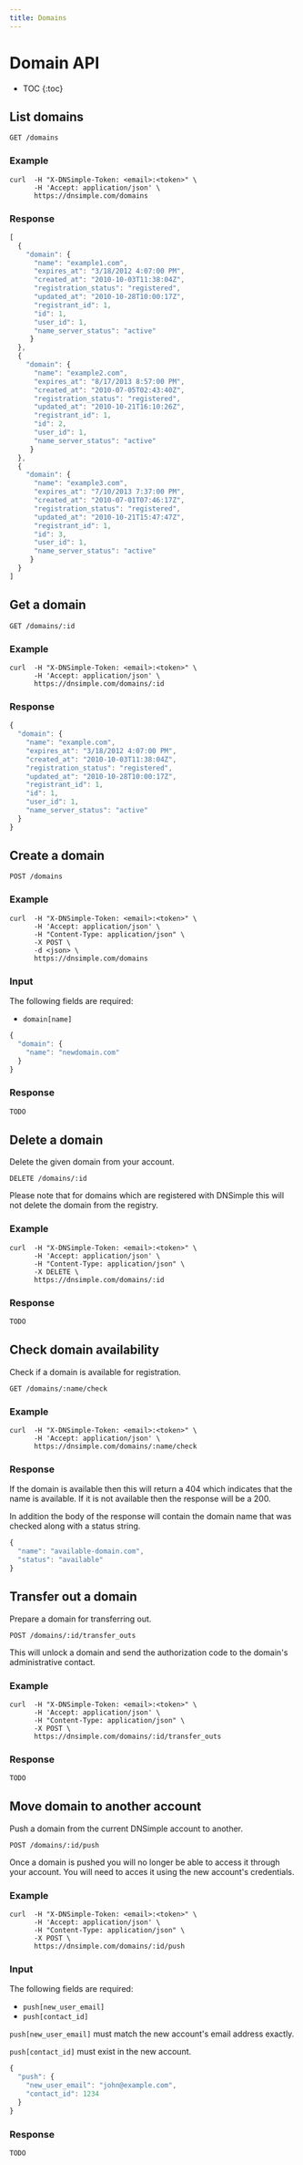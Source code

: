```yaml
---
title: Domains
---
```


# Domain API

* TOC
{:toc}


## List domains

    GET /domains

### Example

    curl  -H "X-DNSimple-Token: <email>:<token>" \
          -H 'Accept: application/json' \
          https://dnsimple.com/domains

### Response

~~~ js
[
  {
    "domain": {
      "name": "example1.com",
      "expires_at": "3/18/2012 4:07:00 PM",
      "created_at": "2010-10-03T11:38:04Z",
      "registration_status": "registered",
      "updated_at": "2010-10-28T10:00:17Z",
      "registrant_id": 1,
      "id": 1,
      "user_id": 1,
      "name_server_status": "active"
     }
  },
  {
    "domain": {
      "name": "example2.com",
      "expires_at": "8/17/2013 8:57:00 PM",
      "created_at": "2010-07-05T02:43:40Z",
      "registration_status": "registered",
      "updated_at": "2010-10-21T16:10:26Z",
      "registrant_id": 1,
      "id": 2,
      "user_id": 1,
      "name_server_status": "active"
     }
  },
  {
    "domain": {
      "name": "example3.com",
      "expires_at": "7/10/2013 7:37:00 PM",
      "created_at": "2010-07-01T07:46:17Z",
      "registration_status": "registered",
      "updated_at": "2010-10-21T15:47:47Z",
      "registrant_id": 1,
      "id": 3,
      "user_id": 1,
      "name_server_status": "active"
     }
  }
]
~~~


## Get a domain

    GET /domains/:id

### Example

    curl  -H "X-DNSimple-Token: <email>:<token>" \
          -H 'Accept: application/json' \
          https://dnsimple.com/domains/:id

### Response

~~~ js
{
  "domain": {
    "name": "example.com",
    "expires_at": "3/18/2012 4:07:00 PM",
    "created_at": "2010-10-03T11:38:04Z",
    "registration_status": "registered",
    "updated_at": "2010-10-28T10:00:17Z",
    "registrant_id": 1,
    "id": 1,
    "user_id": 1,
    "name_server_status": "active"
  }
}
~~~


## Create a domain

    POST /domains

### Example

    curl  -H "X-DNSimple-Token: <email>:<token>" \
          -H 'Accept: application/json' \
          -H "Content-Type: application/json" \
          -X POST \
          -d <json> \
          https://dnsimple.com/domains

### Input

The following fields are required:

- `domain[name]`

~~~ js
{
  "domain": {
    "name": "newdomain.com"
  }
}
~~~

### Response

~~~ js
TODO
~~~


## Delete a domain

Delete the given domain from your account.

    DELETE /domains/:id

Please note that for domains which are registered with DNSimple
this will not delete the domain from the registry.

### Example

    curl  -H "X-DNSimple-Token: <email>:<token>" \
          -H 'Accept: application/json' \
          -H "Content-Type: application/json" \
          -X DELETE \
          https://dnsimple.com/domains/:id

### Response

~~~ js
TODO
~~~


## Check domain availability

Check if a domain is available for registration.

    GET /domains/:name/check

### Example

    curl  -H "X-DNSimple-Token: <email>:<token>" \
          -H 'Accept: application/json' \
          https://dnsimple.com/domains/:name/check

### Response

If the domain is available then this will return a 404 which indicates
that the name is available. If it is not available then the response will be a 200.

In addition the body of the response will contain the domain name
that was checked along with a status string.

~~~ js
{
  "name": "available-domain.com",
  "status": "available"
}
~~~


## Transfer out a domain

Prepare a domain for transferring out.

    POST /domains/:id/transfer_outs

This will unlock a domain and send the authorization code to the domain's administrative contact.

### Example

    curl  -H "X-DNSimple-Token: <email>:<token>" \
          -H 'Accept: application/json' \
          -H "Content-Type: application/json" \
          -X POST \
          https://dnsimple.com/domains/:id/transfer_outs

### Response

~~~ js
TODO
~~~


## Move domain to another account

Push a domain from the current DNSimple account to another.

    POST /domains/:id/push

Once a domain is pushed you will no longer be able to access it through your account.
You will need to acces it using the new account's credentials.

### Example

    curl  -H "X-DNSimple-Token: <email>:<token>" \
          -H 'Accept: application/json' \
          -H "Content-Type: application/json" \
          -X POST \
          https://dnsimple.com/domains/:id/push

### Input

The following fields are required:

- `push[new_user_email]`
- `push[contact_id]`

`push[new_user_email]` must match the new account's email address exactly.

`push[contact_id]` must exist in the new account.

~~~ js
{
  "push": {
    "new_user_email": "john@example.com",
    "contact_id": 1234
  }
}
~~~

### Response

~~~ js
TODO
~~~
